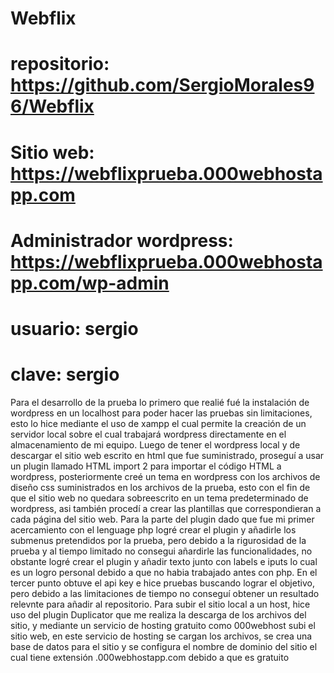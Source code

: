 #  Webflix

# repositorio: https://github.com/SergioMorales96/Webflix

# Sitio web: https://webflixprueba.000webhostapp.com

# Administrador wordpress: https://webflixprueba.000webhostapp.com/wp-admin

#                          usuario: sergio

#                          clave: sergio

Para el desarrollo de la prueba lo primero que realié fué la instalación de wordpress en un localhost para poder hacer las pruebas sin limitaciones, esto lo hice mediante el uso de xampp el cual permite la creación de un servidor local sobre el cual trabajará wordpress directamente en el almacenamiento de mi equipo.
Luego de tener el wordpress local y de descargar el sitio web escrito en html que fue suministrado, proseguí a usar un plugin llamado HTML import 2 para importar el código HTML a wordpress, posteriormente creé un tema en wordpress con los archivos de diseño css suministrados en los archivos de la prueba, esto con el fin de que el sitio web no quedara sobreescrito en un tema predeterminado de wordpress, asi también procedí a crear las plantillas que correspondieran a cada página del sitio web.
Para la parte del plugin dado que fue mi primer acercamiento con el lenguage php logré crear el plugin y añadirle los submenus pretendidos por la prueba, pero debido a la rigurosidad de la prueba y al tiempo limitado no consegui añardirle las funcionalidades, no obstante logré crear el plugin y añadir texto junto con labels e iputs lo cual es un logro personal debido a que no habia trabajado antes con php.
En el tercer punto obtuve el api key e hice pruebas buscando lograr el objetivo, pero debido a las limitaciones de tiempo no conseguí obtener un resultado relevnte para añadir al repositorio.
Para subir el sitio local a un host, hice uso del plugin Duplicator que me realiza la descarga de los archivos del sitio, y mediante un servicio de hosting gratuito como 000webhost subi el sitio web, en este servicio de hosting se cargan los archivos, se crea una base de datos para el sitio y se configura el nombre de dominio del sitio el cual tiene extensión .000webhostapp.com debido a que es gratuito
